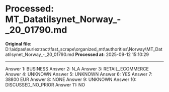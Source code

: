 # Processed: MT_Datatilsynet_Norway_-_20_01790.md

**Original file:** D:\aidpas\eurlextract\fast_scrape\organized_mt\authorities\Norway\MT_Datatilsynet_Norway_-_20_01790.md
**Processed at:** 2025-09-12 15:10:29

---

Answer 1: BUSINESS
Answer 2: N_A
Answer 3: RETAIL_ECOMMERCE
Answer 4: UNKNOWN
Answer 5: UNKNOWN
Answer 6: YES
Answer 7: 38800 EUR
Answer 8: NONE
Answer 9: UNKNOWN
Answer 10: DISCUSSED_NO_PRIOR
Answer 11: NO